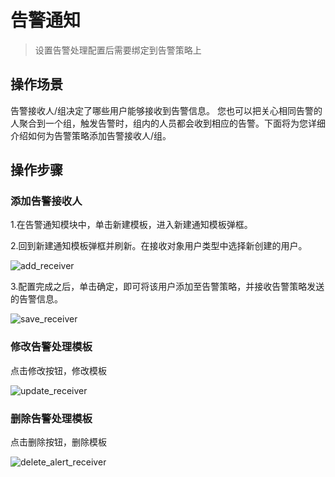 # 告警通知

 > 设置告警处理配置后需要绑定到告警策略上

## 操作场景

告警接收人/组决定了哪些用户能够接收到告警信息。
您也可以把关心相同告警的人聚合到一个组，触发告警时，组内的人员都会收到相应的告警。下面将为您详细介绍如何为告警策略添加告警接收人/组。

## 操作步骤

### 添加告警接收人

1.在告警通知模块中，单击新建模板，进入新建通知模板弹框。

2.回到新建通知模板弹框并刷新。在接收对象用户类型中选择新创建的用户。

![add_receiver](/assets/img/alert/add_receiver.png)


3.配置完成之后，单击确定，即可将该用户添加至告警策略，并接收告警策略发送的告警信息。

![save_receiver](/assets/img/alert/save_receiver.png)

### 修改告警处理模板

点击修改按钮，修改模板

![update_receiver](/assets/img/alert/update_receiver.png)

### 删除告警处理模板

点击删除按钮，删除模板

![delete_alert_receiver](/assets/img/alert/delete_alert_receiver.png)